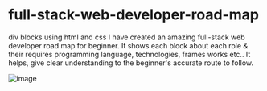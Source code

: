 # full-stack-web-developer-road-map
div blocks using html and css 
I have created an amazing full-stack web developer road map for beginner.
It shows each block about each role & their requires programming language, technologies, frames works etc..
It helps, give clear understanding to the beginner's accurate route to follow.

![image](https://user-images.githubusercontent.com/126344231/228320281-007cb645-4d53-4ccd-b3ac-94b93f804fbc.png)


